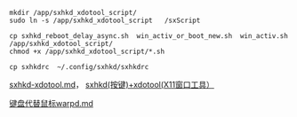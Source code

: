 ```shell
mkdir /app/sxhkd_xdotool_script/
sudo ln -s /app/sxhkd_xdotool_script   /sxScript

cp sxhkd_reboot_delay_async.sh  win_activ_or_boot_new.sh  win_activ.sh  /app/sxhkd_xdotool_script/
chmod +x /app/sxhkd_xdotool_script/*.sh

cp sxhkdrc  ~/.config/sxhkd/sxhkdrc

```


[sxhkd-xdotool.md](http://giteaz:3000/misc/sxhkd-xtotool/src/branch/main/sxhkd-xdotool.md)， [sxhkd(按键)+xdotool(X11窗口工具）](https://blog.csdn.net/hfcaoguilin/article/details/135623440#t0)



[键盘代替鼠标warpd.md](http://giteaz:3000/misc/sxhkd-xtotool/src/branch/main/warpd.md)